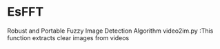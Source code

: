 # EsFFT
Robust and Portable Fuzzy Image Detection Algorithm
video2im.py  :This function extracts clear images from videos
